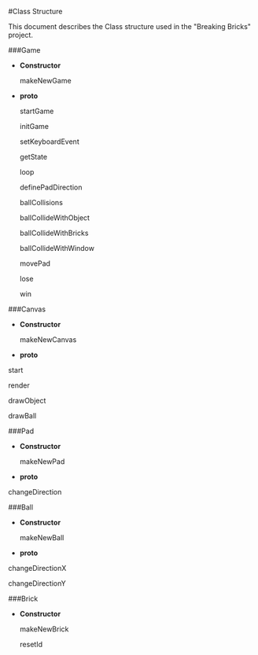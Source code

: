 #Class Structure


This document describes the Class structure used in the "Breaking Bricks" project.

###Game

  - **Constructor**
  
    makeNewGame

  - **proto**

    startGame

    initGame

    setKeyboardEvent

    getState

    loop

    definePadDirection

    ballCollisions

    ballCollideWithObject

    ballCollideWithBricks

    ballCollideWithWindow

    movePad

    lose

    win

###Canvas

  - **Constructor**
  
    makeNewCanvas

  - **proto**
   
  start

  render
  
  drawObject
  
  drawBall
  
###Pad

  - **Constructor**
  
    makeNewPad

  - **proto**
  
  changeDirection

###Ball


  - **Constructor**
  
    makeNewBall

  - **proto**
  
  changeDirectionX

  changeDirectionY

###Brick


  - **Constructor**
  
    makeNewBrick
    
    resetId




